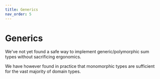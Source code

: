 ```yaml
---
title: Generics
nav_order: 5
---
```


# Generics

We've not yet found a safe way to implement generic/polymorphic sum types without sacrificing ergonomics.

We have however found in practice that monomorphic types are sufficient for the vast majority of domain types.
